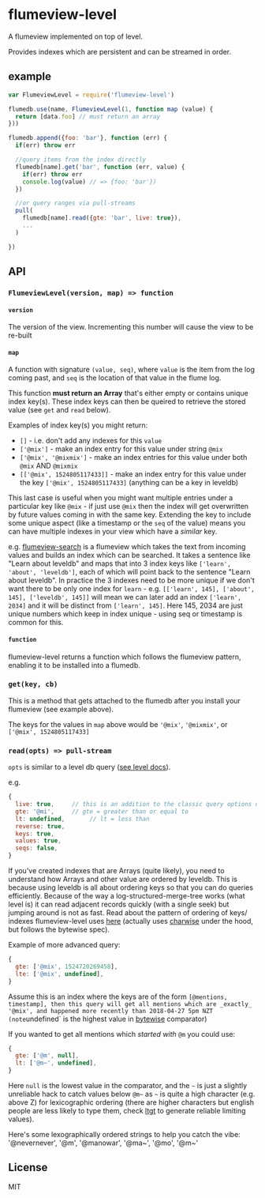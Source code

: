 # flumeview-level

A flumeview implemented on top of level.

Provides indexes which are persistent and can be streamed in order.

## example

```js
var FlumeviewLevel = require('flumeview-level')

flumedb.use(name, FlumeviewLevel(1, function map (value) {
  return [data.foo] // must return an array
}))

flumedb.append({foo: 'bar'}, function (err) {
  if(err) throw err

  //query items from the index directly
  flumedb[name].get('bar', function (err, value) {
    if(err) throw err
    console.log(value) // => {foo: 'bar'})
  })

  //or query ranges via pull-streams
  pull(
    flumedb[name].read({gte: 'bar', live: true}),
    ...
  )

})
```

## API

### `FlumeviewLevel(version, map) => function`

#### `version`

The version of the view. Incrementing this number will cause the view to be re-built

#### `map`

A function with signature `(value, seq)`, where `value` is the item from the log coming past, and `seq` is the location of that value in the flume log.

This function **must return an Array** that's either empty or contains unique index key(s).
These index keys can then be queired to retrieve the stored value (see `get` and `read` below).

Examples of index key(s) you might return:

- `[]` - i.e. don't add any indexes for this `value`
- `['@mix']` - make an index entry for this value under string `@mix`
- `['@mix', '@mixmix']` - make an index entries for this value under both `@mix` AND `@mixmix`
- `[['@mix', 1524805117433]]` - make an index entry for this value under the key `['@mix', 1524805117433]` (anything can be a key in leveldb)

This last case is useful when you might want multiple entries under a particular key like `@mix` - if just use `@mix` then the index will get overwritten by future values coming in with the same key.
Extending the key to include some unique aspect (like a timestamp or the `seq` of the value) means you can have multiple indexes in your view which have a _similar_ key.

e.g. [flumeview-search](https://github.com/flumedb/flumeview-search) is a flumeview which takes the text from incoming values and builds an index which can be searched.
It takes a sentence like "Learn about leveldb" and maps that into 3 index keys like `['learn', 'about', 'leveldb']`, each of which will point back to the sentence "Learn about leveldb".
In practice the 3 indexes need to be more unique if we don't want there to be only one index for `learn` - e.g. `[['learn', 145], ['about', 145], ['leveldb', 145]]` will mean we can later add an index `['learn', 2034]` and it will be distinct from `['learn', 145]`.
Here 145, 2034 are just unique numbers which keep in index unique - using seq or timestamp is common for this.

#### `function`

flumeview-level returns a function which follows the flumeview pattern, enabling it to be installed into a flumedb.

### `get(key, cb)`

This is a method that gets attached to the flumedb after you install your flumeview (see example above).

The keys for the values in `map` above would be `'@mix'`, `'@mixmix'`, or `['@mix', 1524805117433]`

### `read(opts) => pull-stream`

`opts` is similar to a level db query ([see level docs](https://github.com/Level/levelup#dbcreatereadstreamoptions)).

e.g.

```js
{
  live: true,     // this is an addition to the classic query options of level
  gte: '@mi',     // gte = greater than or equal to
  lt: undefined,       // lt = less than
  reverse: true,
  keys: true,
  values: true,
  seqs: false,
}
```

If you've created indexes that are Arrays (quite likely), you need to understand how Arrays and other value are ordered by leveldb.
This is because using leveldb is all about ordering keys so that you can do queries efficiently.
Because of the way a log-structured-merge-tree works (what level is) it can read adjacent records quickly (with a single seek) but jumping around is not as fast.
Read about the pattern of ordering of keys/ indexes flumeview-level uses [here](https://github.com/deanlandolt/bytewise) (actually uses [charwise](https://github.com/dominictarr/charwise) under the hood, but follows the bytewise spec).

Example of more advanced query:

```js
{
  gte: ['@mix', 1524720269458],
  lte: ['@mix', undefined],
}
```

Assume this is an index where the keys are of the form `[@mentions, timestamp], then this query will get all mentions which are _exactly_ '@mix', and happened more recently than 2018-04-27 5pm NZT (note`undefined` is the highest value in [bytewise](https://github.com/deanlandolt/bytewise#order-of-supported-structures) comparator)

If you wanted to get all mentions which _started with_ `@m` you could use:

```js
{
  gte: ['@m', null],
  lt: ['@m~', undefined],
}
```

Here `null` is the lowest value in the comparator, and the `~` is just a slightly unreliable hack to catch values below `@m~` as `~` is quite a high character (e.g. above Z) for lexicographic ordering (there are higher characters but english people are less likely to type them, check [ltgt](https://github.com/dominictarr/ltgt) to generate reliable limiting values).

Here's some lexographically ordered strings to help you catch the vibe:
'@nevernever', '@m', '@manowar', '@ma~', '@mo', '@m~'

## License

MIT
